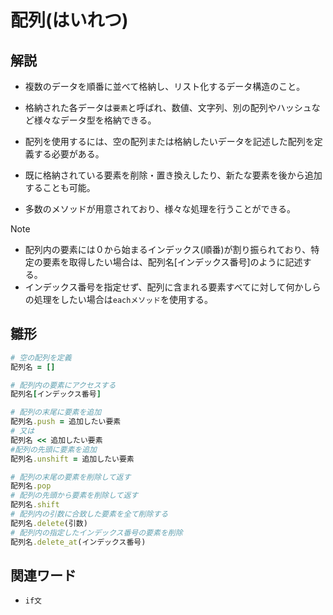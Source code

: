 # 配列(はいれつ)  
## 解説  
* 複数のデータを順番に並べて格納し、リスト化するデータ構造のこと。    
  
* 格納された各データは`要素`と呼ばれ、数値、文字列、別の配列やハッシュなど様々なデータ型を格納できる。

* 配列を使用するには、空の配列または格納したいデータを記述した配列を定義する必要がある。

* 既に格納されている要素を削除・置き換えしたり、新たな要素を後から追加することも可能。

* 多数のメソッドが用意されており、様々な処理を行うことができる。 
  
>[!NOTE]
>* 配列内の要素には０から始まるインデックス(順番)が割り振られており、特定の要素を取得したい場合は、配列名[インデックス番号]のように記述する。
>* インデックス番号を指定せず、配列に含まれる要素すべてに対して何かしらの処理をしたい場合は`eachメソッド`を使用する。


  
## 雛形   
```ruby
# 空の配列を定義
配列名 = []

# 配列内の要素にアクセスする
配列名[インデックス番号]

# 配列の末尾に要素を追加
配列名.push = 追加したい要素
# 又は
配列名 << 追加したい要素
#配列の先頭に要素を追加
配列名.unshift = 追加したい要素

# 配列の末尾の要素を削除して返す
配列名.pop
# 配列の先頭から要素を削除して返す
配列名.shift
# 配列内の引数に合致した要素を全て削除する
配列名.delete(引数)
# 配列内の指定したインデックス番号の要素を削除
配列名.delete_at(インデックス番号)

```
## 関連ワード  
* `if文`
